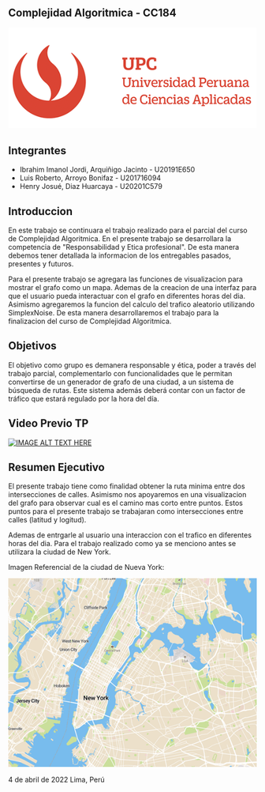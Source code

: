 ## Complejidad Algoritmica - CC184
![](https://github.com/IbrahimImanol/TF-201716094-20191E650-20201C579/blob/henry/Imagenes/UPC.png)
## Integrantes
- Ibrahim Imanol Jordi, Arquiñigo Jacinto -  U20191E650
- Luis Roberto, Arroyo Bonifaz           -     U201716094
- Henry Josué, Diaz Huarcaya              -  U20201C579 

## Introduccion
En este trabajo se continuara el trabajo realizado para el parcial del curso de Complejidad Algoritmica. En el presente trabajo se desarrollara la competencia de "Responsabilidad y Etica profesional". De esta manera debemos tener detallada la informacion de los entregables pasados, presentes y futuros.

Para el presente trabajo se agregara las funciones de visualizacion para mostrar el grafo como un mapa. Ademas de la creacion de una interfaz para que el usuario pueda interactuar con el grafo en diferentes horas del dia. Asimismo agregaremos la funcion del calculo del trafico aleatorio utilizando SimplexNoise. De esta manera desarrollaremos el trabajo para la finalizacion del curso de Complejidad Algoritmica.
## Objetivos
El objetivo como grupo es demanera responsable y ética, poder a través del trabajo parcial, complementarlo con funcionalidades que le permitan convertirse de un generador de grafo de una ciudad, a un sistema de búsqueda de rutas. Este sistema además deberá contar con un factor de tráfico que estará regulado por la hora del día.


## Video Previo TP

[![IMAGE ALT TEXT HERE](http://img.youtube.com/vi/kyKOBNskkek/0.jpg)](http://www.youtube.com/watch?v=kyKOBNskkek)

## Resumen Ejecutivo

El presente trabajo tiene como finalidad obtener la ruta minima entre dos intersecciones de calles. Asimismo nos apoyaremos en una visualizacion del grafo para observar cual es el camino mas corto entre puntos. Estos puntos para el presente trabajo se trabajaran como intersecciones entre calles (latitud y logitud).

Ademas de entrgarle al usuario una interaccion con el trafico en diferentes horas del dia. Para el trabajo realizado como ya se menciono antes se utilizara la ciudad de New York. 

Imagen Referencial de la ciudad de Nueva York: 

![](https://github.com/IbrahimImanol/TF-201716094-20191E650-20201C579/blob/henry/Imagenes/NEW%20YORK.png)




4 de abril de 2022
Lima, Perú
